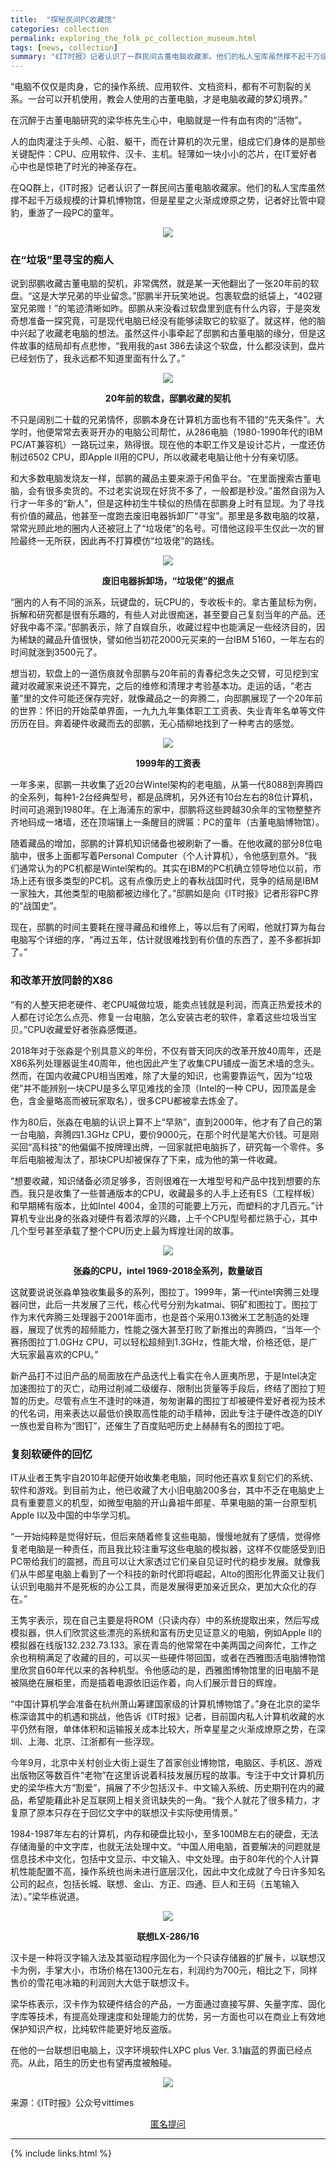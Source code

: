 ```yaml
---
title:  "探秘民间PC收藏馆"
categories: collection
permalink: exploring_the_folk_pc_collection_museum.html
tags: [news, collection]
summary: "《IT时报》记者认识了一群民间古董电脑收藏家。他们的私人宝库虽然撑不起千万级规模的计算机博物馆，但是星星之火渐成燎原之势，记者好比管中窥豹，重游了一段PC的童年。"
---
```


“电脑不仅仅是肉身，它的操作系统、应用软件、文档资料，都有不可割裂的关系。一台可以开机使用，教会人使用的古董电脑，才是电脑收藏的梦幻境界。”

在沉醉于古董电脑研究的梁华栋先生心中，电脑就是一件有血有肉的“活物”。

人的血肉灌注于头颅、心脏、躯干，而在计算机的次元里，组成它们身体的是那些关键配件：CPU、应用软件、汉卡、主机。轻薄如一块小小的芯片，在IT爱好者心中也是惊艳了时光的神圣存在。

在QQ群上，《IT时报》记者认识了一群民间古董电脑收藏家。他们的私人宝库虽然撑不起千万级规模的计算机博物馆，但是星星之火渐成燎原之势，记者好比管中窥豹，重游了一段PC的童年。

<div align="center">
    <img src="../images/blogs/exploring_the_folk_pc_collection_museum_fig01.jpg"/>
    <p><b></b></p>
</div>

### 在“垃圾”里寻宝的痴人

说到邸鹏收藏古董电脑的契机，非常偶然，就是某一天他翻出了一张20年前的软盘。“这是大学兄弟的毕业留念。”邸鹏半开玩笑地说。包裹软盘的纸袋上，“402寝室兄弟赠！”的笔迹清晰如昨。邸鹏从来没看过软盘里到底有什么内容，于是突发奇想准备一探究竟，可是现代电脑已经没有能够读取它的软驱了。就这样，他的脑中兴起了收藏老电脑的想法。虽然这件小事牵起了邸鹏和古董电脑的缘分，但是这件故事的结局却有点悲惨，“我用我的ast 386去读这个软盘，什么都没读到，盘片已经划伤了，我永远都不知道里面有什么了。”

<div align="center">
    <img src="../images/blogs/exploring_the_folk_pc_collection_museum_fig02.jpg"/>
    <p><b>20年前的软盘，邸鹏收藏的契机</b></p>
</div>

不只是阔别二十载的兄弟情怀，邸鹏本身在计算机方面也有不错的“先天条件”。大学时，他便常常去表哥开办的电脑公司帮忙，从286电脑（1980-1990年代的IBM PC/AT兼容机）一路玩过来，熟得很。现在他的本职工作又是设计芯片，一度还仿制过6502 CPU，即Apple II用的CPU，所以收藏老电脑让他十分有亲切感。

和大多数电脑发烧友一样，邸鹏的藏品主要来源于闲鱼平台。“在里面搜索古董电脑，会有很多卖货的。不过老实说现在好货不多了，一般都是秒没。”虽然自诩为入行才一年多的“新人”，但是这种初生牛犊似的热情在邸鹏身上时有显现。为了寻找有价值的藏品，他甚至一度跑去废旧电器拆卸厂“寻宝”。那里是多数电脑的坟墓，常常光顾此地的圈内人还被冠上了“垃圾佬”的名号。可惜他这段平生仅此一次的冒险最终一无所获，因此再不打算模仿“垃圾佬”的路线。

<div align="center">
    <img src="../images/blogs/exploring_the_folk_pc_collection_museum_fig03.jpg"/>
    <p><b>废旧电器拆卸场，“垃圾佬”的据点</b></p>
</div>

“圈内的人有不同的派系，玩键盘的，玩CPU的，专收板卡的。拿古董鼠标为例，拆解和研究都是很有乐趣的，有些人对此很痴迷，甚至要自己复刻当年的产品。还好我中毒不深。”邸鹏表示，除了自娱自乐，收藏过程中也能满足一些经济目的，因为稀缺的藏品升值很快，譬如他当初花2000元买来的一台IBM 5160，一年左右的时间就涨到3500元了。

想当初，软盘上的一道伤痕就令邸鹏与20年前的青春纪念失之交臂，可见挖到宝藏对收藏家来说还不算完，之后的维修和清理才考验基本功。走运的话，“老古董”里的文件可能还保存完好，就像藏品之一的奔腾二，向邸鹏展现了一个20年前的世界：怀旧的开始菜单界面，一九九九年集体职工工资表、失业青年名单等文件历历在目。奔着硬件收藏而去的邸鹏，无心插柳地找到了一种考古的感觉。

<div align="center">
    <img src="../images/blogs/exploring_the_folk_pc_collection_museum_fig04.jpg"/>
    <p><b>1999年的工资表</b></p>
</div>

一年多来，邸鹏一共收集了近20台Wintel架构的老电脑，从第一代8088到奔腾四的全系列，每种1-2台经典型号，都是品牌机，另外还有10台左右的8位计算机，时间可追溯到1980年。在上海浦东的家中，邸鹏将这些跨越30余年的宝物整整齐齐地码成一堵墙，还在顶端镶上一条醒目的牌匾：PC的童年（古董电脑博物馆）。

随着藏品的增加，邸鹏的计算机知识储备也被刷新了一番。在他收藏的部分8位电脑中，很多上面都写着Personal Computer（个人计算机），令他感到意外。“我们通常认为的PC机都是Wintel架构的。其实在IBM的PC机确立领导地位以前，市场上还有很多类型的PC机。这有点像历史上的春秋战国时代，竞争的结局是IBM一家独大，其他类型的电脑都被边缘化了。”邸鹏如是向《IT时报》记者形容PC界的“战国史”。

现在，邸鹏的时间主要耗在搜寻藏品和维修上，等以后有了闲暇，他就打算为每台电脑写个详细的序，“再过五年，估计就很难找到有价值的东西了，差不多都拆卸了。”

### 和改革开放同龄的X86

“有的人整天把老硬件、老CPU喊做垃圾，能卖点钱就是利润，而真正热爱技术的人都在讨论怎么点亮、修复一台电脑，怎么安装古老的软件，拿着这些垃圾当宝贝。”CPU收藏爱好者张淼感慨道。

2018年对于张淼是个别具意义的年份，不仅有普天同庆的改革开放40周年，还是X86系列处理器诞生40周年，他也因此产生了收集CPU铺成一面艺术墙的念头。然而，在国内收藏CPU相当困难，除了大量的知识，也需要靠运气，因为“垃圾佬”并不能辨别一块CPU是多么罕见难找的金顶（Intel的一种 CPU，因顶盖是金色，含金量略高而被玩家取名），很多CPU都被拿去炼金了。

作为80后，张淼在电脑的认识上算不上“早熟”，直到2000年，他才有了自己的第一台电脑，奔腾四1.3GHz CPU，要价9000元，在那个时代是笔大价钱。可是刚买回“高科技”的他偏偏不按牌理出牌，一回家就把电脑拆了，研究每一个零件。多年后电脑被淘汰了，那块CPU却被保存了下来，成为他的第一件收藏。

“想要收藏，知识储备必须足够多，否则很难在一大堆型号和产品中找到想要的东西。我只是收集了一些普通版本的CPU，收藏最多的人手上还有ES（工程样板）和早期稀有版本，比如Intel 4004，金顶的可能要上万元，而塑料的才几百元。”计算机专业出身的张淼对硬件有着浓厚的兴趣，上千个CPU型号都烂熟于心，其中几个型号甚至承载了整个CPU历史上最为辉煌壮阔的故事。

<div align="center">
    <img src="../images/blogs/exploring_the_folk_pc_collection_museum_fig05.jpg"/>
    <p><b>张淼的CPU，intel 1969-2018全系列，数量破百</b></p>
</div>

这就要说说张淼单独收集最多的系列，图拉丁。1999年，第一代intel奔腾三处理器问世，此后一共发展了三代，核心代号分别为katmai、铜矿和图拉丁。图拉丁作为末代奔腾三处理器于2001年面市，也是首个采用0.13微米工艺制造的处理器，展现了优秀的超频能力，性能之强大甚至打败了新推出的奔腾四，“当年一个赛扬图拉丁1.0GHz CPU，可以轻松超频到1.3GHz，性能大增，价格还低，是广大玩家最喜欢的CPU。”

新产品打不过旧产品的局面放在产品迭代上看实在令人匪夷所思，于是Intel决定加速图拉丁的灭亡，动用过削减二级缓存、限制出货量等手段后，终结了图拉丁短暂的历史。尽管有点生不逢时的味道，匆匆谢幕的图拉丁却被硬件爱好者视为技术的代名词，用来表达以最低价换取高性能的动手精神，因此专注于硬件改造的DIY一族也爱自称为“图钉”，还催生了百度贴吧历史上赫赫有名的图拉丁吧。

### 复刻软硬件的回忆

IT从业者王隽宇自2010年起便开始收集老电脑，同时他还喜欢复刻它们的系统、软件和游戏。到目前为止，他已收藏了大小旧电脑200多台，其中不乏在电脑史上具有重要意义的机型，如微型电脑的开山鼻祖牛郎星、苹果电脑的第一台原型机Apple I以及中国的中华学习机。

“一开始纯粹是觉得好玩，但后来随着修复这些电脑，慢慢地就有了感情，觉得修复老电脑是一种责任，而且我比较注重写这些电脑的模拟器，这样不仅能感受到旧PC带给我们的震撼，而且可以让大家透过它们亲自见证时代的稳步发展。就像我们从牛郎星电脑上看到了一个科技的新时代即将崛起，Alto的图形化界面又让我们认识到电脑并不是死板的办公工具，而是发展得更加亲近民众，更加大众化的存在。”

王隽宇表示，现在自己主要是将ROM（只读内存）中的系统提取出来，然后写成模拟器，供人们欣赏这些漂亮的系统和富有历史见证意义的电脑，例如Apple II的模拟器在线版132.232.73.133。家在青岛的他常常在中美两国之间奔忙，工作之余也稍稍满足了收藏的目的，可以买一些硬件带回国，或者在西雅图活电脑博物馆里欣赏自60年代以来的各种机型。令他感动的是，西雅图博物馆里的旧电脑不是被隔绝在展柜里，而是插着电源依旧运作着，向人们展示昔日的辉煌。

“中国计算机学会准备在杭州萧山筹建国家级的计算机博物馆了。”身在北京的梁华栋深谙其中的机遇和挑战，他告诉《IT时报》记者，目前国内私人计算机收藏的水平仍然有限，单体体积和运输报关成本比较大，所幸星星之火渐成燎原之势，在深圳、上海、北京、江浙都有一些浮现。

今年9月，北京中关村创业大街上诞生了首家创业博物馆，电脑区、手机区、游戏出版物区等数百件“老物”在这里诉说着科技发展历程的故事。专注于中文计算机历史的梁华栋大方“割爱”，捐展了不少包括汉卡、中文输入系统、历史期刊在内的藏品，希望能藉此补足互联网上相关资讯缺失的一角。“我个人就花了很多精力，才复原了原本只存在于回忆文字中的联想汉卡实际使用情景。”

1984-1987年左右的计算机，内存和硬盘比较小，至多100MB左右的硬盘，无法存储海量的中文字库，也就无法处理中文。“中国人用电脑，首要解决的问题就是信息技术中文化，包括中文显示、中文输入、中文处理。由于80年代的个人计算机性能配置不高，操作系统也尚未进行底层汉化，因此中文化成就了今日许多知名公司的起点，包括长城、联想、金山、方正、四通、巨人和王码（五笔输入法）。”梁华栋说道。

<div align="center">
    <img src="../images/blogs/exploring_the_folk_pc_collection_museum_fig06.jpg"/>
    <p><b>联想LX-286/16</b></p>
</div>

汉卡是一种将汉字输入法及其驱动程序固化为一个只读存储器的扩展卡，以联想汉卡为例，手掌大小，市场价格在1300元左右，利润约为700元，相比之下，同样售价的雪花电冰箱的利润则大大低于联想汉卡。

梁华栋表示，汉卡作为软硬件结合的产品，一方面通过直接写屏、矢量字库、固化字库等技术，有提高处理速度和处理能力的优势，另一方面也可以在商业上有效地保护知识产权，比纯软件能更好地反盗版。

在他的一台联想旧电脑上，汉字环境软件LXPC plus Ver. 3.1幽蓝的界面已经点亮。从此，陌生的历史也有望再度被触碰。

<div align="center">
    <img src="../images/blogs/exploring_the_folk_pc_collection_museum_fig07.jpg"/>
    <p><b></b></p>
</div>

来源：《IT时报》公众号vittimes

<div align="center">
<a href="{{site.feedback_link}}" class="btn btn-primary"><i class="fa fa-comment-o"></i> 匿名提问</a>
</div>

---------

{% include links.html %}
